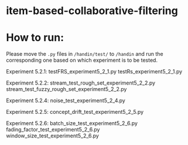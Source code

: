 # item-based-collaborative-filtering

# How to run:
Please move the `.py` files in `/handin/test/` to `/handin` and run the corresponding one based on which experiment is to be tested.
<br>


Experiment 5.2.1:
testFRS_experiment5_2_1.py
testRs_experiment5_2_1.py

Experiment 5.2.2:
stream_test_rough_set_experiment5_2_2.py
stream_test_fuzzy_rough_set_experiment5_2_2.py

Experiment 5.2.4:
noise_test_experiment5_2_4.py

Experiment 5.2.5:
concept_drift_test_experiment5_2_5.py

Experiment 5.2.6:
batch_size_test_experiment5_2_6.py
fading_factor_test_experiment5_2_6.py
window_size_test_experiment5_2_6.py
